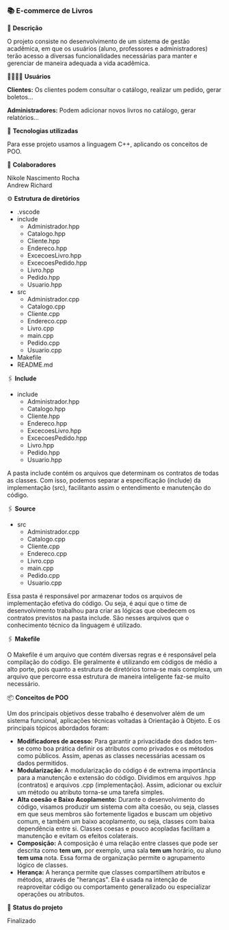### **📚 E-commerce de Livros**

📝 **Descrição**

O projeto consiste no desenvolvimento de um sistema de gestão acadêmica, em que os usuários (aluno, professores e administradores) terão acesso a diversas funcionalidades necessárias para manter e gerenciar de maneira adequada a vida acadêmica.

👨‍👩‍👧‍👧 **Usuários**

**Clientes:** Os clientes podem consultar o catálogo, realizar um pedido, gerar boletos...

**Administradores:** Podem adicionar novos livros no catálogo, gerar relatórios...

🔧 **Tecnologias utilizadas**

Para esse projeto usamos a linguagem C++, aplicando os conceitos de POO.

🤝 **Colaboradores**

Nikole Nascimento Rocha <br />
Andrew Richard <br />

⚙️ **Estrutura de diretórios**

<!--ts-->
   * .vscode
   * include
      * Administrador.hpp
      * Catalogo.hpp
      * Cliente.hpp
      * Endereco.hpp
      * ExcecoesLivro.hpp
      * ExcecoesPedido.hpp
      * Livro.hpp
      * Pedido.hpp
      * Usuario.hpp
   * src
      * Administrador.cpp
      * Catalogo.cpp
      * Cliente.cpp
      * Endereco.cpp
      * Livro.cpp
      * main.cpp
      * Pedido.cpp
      * Usuario.cpp
   * Makefile
   * README.md
<!--te-->

🖇️ **Include**

<!--ts-->
  * include
      * Administrador.hpp
      * Catalogo.hpp
      * Cliente.hpp
      * Endereco.hpp
      * ExcecoesLivro.hpp
      * ExcecoesPedido.hpp
      * Livro.hpp
      * Pedido.hpp
      * Usuario.hpp
<!--te-->

A pasta include contém os arquivos que determinam os contratos de todas as classes. Com isso, podemos separar a especificação (include) da implementação (src), facilitanto assim o entendimento e manutenção do código.

🖇️ **Source**

<!--ts-->
  * src
      * Administrador.cpp
      * Catalogo.cpp
      * Cliente.cpp
      * Endereco.cpp
      * Livro.cpp
      * main.cpp
      * Pedido.cpp
      * Usuario.cpp
<!--te-->

Essa pasta é responsável por armazenar todos os arquivos de implementação efetiva do código. Ou seja, é aqui que o time de desenvolvimento trabalhou para criar as lógicas que obedecem os contratos previstos na pasta include. São nesses arquivos que o conhecimento técnico da linguagem é utilizado.

🖇️ **Makefile**

O Makefile é um arquivo que contém diversas regras e é responsável pela compilação do código. Ele geralmente é utilizando em códigos de médio a alto porte, pois quanto a estrutura de diretórios torna-se mais complexa, um arquivo que percorre essa estrutura de maneira inteligente faz-se muito necessário.

📦 **Conceitos de POO**

Um dos principais objetivos desse trabalho é desenvolver além de um sistema funcional, aplicações técnicas voltadas à Orientação à Objeto. E os principais tópicos abordados foram:

<!--ts-->
  * **Modificadores de acesso:** Para garantir a privacidade dos dados tem-se como boa prática definir os atributos como privados e os métodos como públicos. Assim, apenas as classes necessárias acessam os dados permitidos.
  * **Modularização:** A modularização do código é de extrema importância para a manutenção e extensão do código. Dividimos em arquivos .hpp (contratos) e arquivos .cpp (implementação). Assim, adicionar ou excluir um método ou atributo torna-se uma tarefa simples.
  * **Alta coesão e Baixo Acoplamento:** Durante o desenvolvimento do código, visamos produzir um sistema com alta coesão, ou seja, classes em que seus membros são fortemente ligados e buscam um objetivo comum, e também um baixo acoplamento, ou seja, classes com baixa dependência entre si. Classes coesas e pouco acopladas facilitam a manutenção e evitam os efeitos colaterais.
  * **Composição:** A composição é uma relação entre classes que pode ser descrita como **tem um**, por exemplo, uma sala **tem um** horário, ou aluno **tem uma** nota. Essa forma de organização permite o agrupamento lógico de classes.
  * **Herança:** A herança permite que classes compartilhem atributos e métodos, através de "heranças". Ela é usada na intenção de reaproveitar código ou comportamento generalizado ou especializar operações ou atributos.
<!--te-->


🎯 **Status do projeto**

Finalizado

